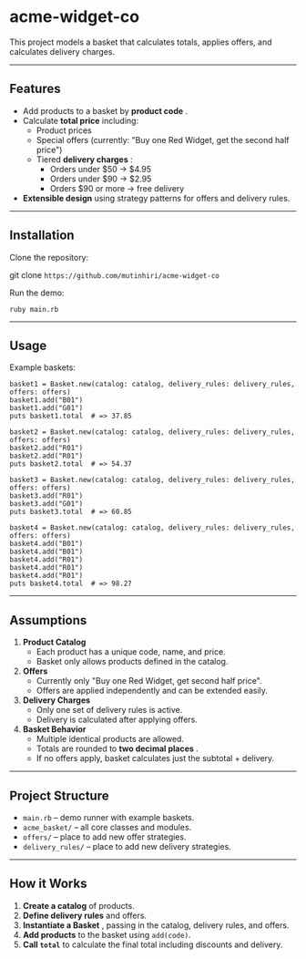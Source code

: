 # acme-widget-co


This project models a basket that calculates totals, applies offers, and calculates delivery charges.

---

## Features

* Add products to a basket by  **product code** .
* Calculate **total price** including:
  * Product prices
  * Special offers (currently: "Buy one Red Widget, get the second half price")
  * Tiered  **delivery charges** :
    * Orders under $50 → $4.95
    * Orders under $90 → $2.95
    * Orders $90 or more → free delivery
* **Extensible design** using strategy patterns for offers and delivery rules.

---

## Installation

Clone the repository:

git clone ``https://github.com/mutinhiri/acme-widget-co``

Run the demo:

```
ruby main.rb
```

---

## Usage

Example baskets:

<pre class="overflow-visible!" data-start="953" data-end="1648"><div class="contain-inline-size rounded-2xl relative bg-token-sidebar-surface-primary"><div class="sticky top-9"><div class="absolute end-0 bottom-0 flex h-9 items-center pe-2"><div class="bg-token-bg-elevated-secondary text-token-text-secondary flex items-center gap-4 rounded-sm px-2 font-sans text-xs"></div></div></div><div class="overflow-y-auto p-4" dir="ltr"><code class="whitespace-pre! language-ruby"><span><span>basket1 = </span><span>Basket</span><span>.new(</span><span>catalog:</span><span> catalog, </span><span>delivery_rules:</span><span> delivery_rules, </span><span>offers:</span><span> offers)
basket1.add(</span><span>"B01"</span><span>)
basket1.add(</span><span>"G01"</span><span>)
puts basket1.total  </span><span># => 37.85</span><span>

basket2 = </span><span>Basket</span><span>.new(</span><span>catalog:</span><span> catalog, </span><span>delivery_rules:</span><span> delivery_rules, </span><span>offers:</span><span> offers)
basket2.add(</span><span>"R01"</span><span>)
basket2.add(</span><span>"R01"</span><span>)
puts basket2.total  </span><span># => 54.37</span><span>

basket3 = </span><span>Basket</span><span>.new(</span><span>catalog:</span><span> catalog, </span><span>delivery_rules:</span><span> delivery_rules, </span><span>offers:</span><span> offers)
basket3.add(</span><span>"R01"</span><span>)
basket3.add(</span><span>"G01"</span><span>)
puts basket3.total  </span><span># => 60.85</span><span>

basket4 = </span><span>Basket</span><span>.new(</span><span>catalog:</span><span> catalog, </span><span>delivery_rules:</span><span> delivery_rules, </span><span>offers:</span><span> offers)
basket4.add(</span><span>"B01"</span><span>)
basket4.add(</span><span>"B01"</span><span>)
basket4.add(</span><span>"R01"</span><span>)
basket4.add(</span><span>"R01"</span><span>)
basket4.add(</span><span>"R01"</span><span>)
puts basket4.total  </span><span># => 98.27</span><span>
</span></span></code></div></div></pre>

---

## Assumptions

1. **Product Catalog**
   * Each product has a unique code, name, and price.
   * Basket only allows products defined in the catalog.
2. **Offers**
   * Currently only "Buy one Red Widget, get second half price".
   * Offers are applied independently and can be extended easily.
3. **Delivery Charges**
   * Only one set of delivery rules is active.
   * Delivery is calculated after applying offers.
4. **Basket Behavior**
   * Multiple identical products are allowed.
   * Totals are rounded to  **two decimal places** .
   * If no offers apply, basket calculates just the subtotal + delivery.

---

## Project Structure

* `main.rb` – demo runner with example baskets.
* `acme_basket/` – all core classes and modules.
* `offers/` – place to add new offer strategies.
* `delivery_rules/` – place to add new delivery strategies.

---

## How it Works

1. **Create a catalog** of products.
2. **Define delivery rules** and offers.
3. **Instantiate a Basket** , passing in the catalog, delivery rules, and offers.
4. **Add products** to the basket using `add(code)`.
5. **Call `total`** to calculate the final total including discounts and delivery.
